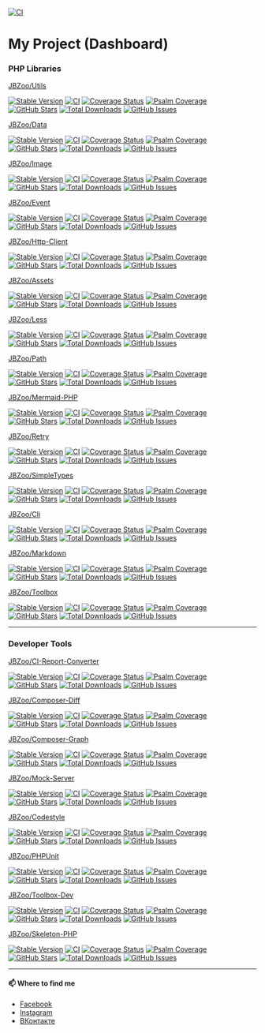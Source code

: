 

[![CI](https://github.com/SmetDenis/SmetDenis/actions/workflows/main.yml/badge.svg?branch=master)](https://github.com/SmetDenis/SmetDenis/actions/workflows/main.yml?query=branch%3Amaster)


# My Project (Dashboard)

### PHP Libraries

[JBZoo/Utils](https://github.com/JBZoo/Utils)

[![Stable Version](https://poser.pugx.org/jbzoo/utils/version)](https://packagist.org/packages/jbzoo/utils)    [![CI](https://github.com/JBZoo/Utils/actions/workflows/main.yml/badge.svg?branch=master)](https://github.com/JBZoo/Utils/actions/workflows/main.yml?query=branch%3Amaster)    [![Coverage Status](https://coveralls.io/repos/JBZoo/Utils/badge.svg?branch=master)](https://coveralls.io/github/JBZoo/Utils?branch=master)    [![Psalm Coverage](https://shepherd.dev/github/JBZoo/Utils/coverage.svg)](https://shepherd.dev/github/JBZoo/Utils)    [![GitHub Stars](https://img.shields.io/github/stars/jbzoo/utils)](https://github.com/JBZoo/Utils/stargazers)    [![Total Downloads](https://poser.pugx.org/jbzoo/utils/downloads)](https://packagist.org/packages/jbzoo/utils/stats)    [![GitHub Issues](https://img.shields.io/github/issues/jbzoo/utils)](https://github.com/JBZoo/Utils/issues)


[JBZoo/Data](https://github.com/JBZoo/Data)

[![Stable Version](https://poser.pugx.org/jbzoo/data/version)](https://packagist.org/packages/jbzoo/data)    [![CI](https://github.com/JBZoo/Data/actions/workflows/main.yml/badge.svg?branch=master)](https://github.com/JBZoo/Data/actions/workflows/main.yml?query=branch%3Amaster)    [![Coverage Status](https://coveralls.io/repos/JBZoo/Data/badge.svg?branch=master)](https://coveralls.io/github/JBZoo/Data?branch=master)    [![Psalm Coverage](https://shepherd.dev/github/JBZoo/Data/coverage.svg)](https://shepherd.dev/github/JBZoo/Data)    [![GitHub Stars](https://img.shields.io/github/stars/jbzoo/data)](https://github.com/JBZoo/Data/stargazers)    [![Total Downloads](https://poser.pugx.org/jbzoo/data/downloads)](https://packagist.org/packages/jbzoo/data/stats)    [![GitHub Issues](https://img.shields.io/github/issues/jbzoo/data)](https://github.com/JBZoo/Data/issues)


[JBZoo/Image](https://github.com/JBZoo/Image)

[![Stable Version](https://poser.pugx.org/jbzoo/image/version)](https://packagist.org/packages/jbzoo/image)    [![CI](https://github.com/JBZoo/Image/actions/workflows/main.yml/badge.svg?branch=master)](https://github.com/JBZoo/Image/actions/workflows/main.yml?query=branch%3Amaster)    [![Coverage Status](https://coveralls.io/repos/JBZoo/Image/badge.svg?branch=master)](https://coveralls.io/github/JBZoo/Image?branch=master)    [![Psalm Coverage](https://shepherd.dev/github/JBZoo/Image/coverage.svg)](https://shepherd.dev/github/JBZoo/Image)    [![GitHub Stars](https://img.shields.io/github/stars/jbzoo/image)](https://github.com/JBZoo/Image/stargazers)    [![Total Downloads](https://poser.pugx.org/jbzoo/image/downloads)](https://packagist.org/packages/jbzoo/image/stats)    [![GitHub Issues](https://img.shields.io/github/issues/jbzoo/image)](https://github.com/JBZoo/Image/issues)


[JBZoo/Event](https://github.com/JBZoo/Event)

[![Stable Version](https://poser.pugx.org/jbzoo/event/version)](https://packagist.org/packages/jbzoo/event)    [![CI](https://github.com/JBZoo/Event/actions/workflows/main.yml/badge.svg?branch=master)](https://github.com/JBZoo/Event/actions/workflows/main.yml?query=branch%3Amaster)    [![Coverage Status](https://coveralls.io/repos/JBZoo/Event/badge.svg?branch=master)](https://coveralls.io/github/JBZoo/Event?branch=master)    [![Psalm Coverage](https://shepherd.dev/github/JBZoo/Event/coverage.svg)](https://shepherd.dev/github/JBZoo/Event)    [![GitHub Stars](https://img.shields.io/github/stars/jbzoo/event)](https://github.com/JBZoo/Event/stargazers)    [![Total Downloads](https://poser.pugx.org/jbzoo/event/downloads)](https://packagist.org/packages/jbzoo/event/stats)    [![GitHub Issues](https://img.shields.io/github/issues/jbzoo/event)](https://github.com/JBZoo/Event/issues)


[JBZoo/Http-Client](https://github.com/JBZoo/Http-Client)

[![Stable Version](https://poser.pugx.org/jbzoo/http-client/version)](https://packagist.org/packages/jbzoo/http-client)    [![CI](https://github.com/JBZoo/Http-Client/actions/workflows/main.yml/badge.svg?branch=master)](https://github.com/JBZoo/Http-Client/actions/workflows/main.yml?query=branch%3Amaster)    [![Coverage Status](https://coveralls.io/repos/JBZoo/Http-Client/badge.svg?branch=master)](https://coveralls.io/github/JBZoo/Http-Client?branch=master)    [![Psalm Coverage](https://shepherd.dev/github/JBZoo/Http-Client/coverage.svg)](https://shepherd.dev/github/JBZoo/Http-Client)    [![GitHub Stars](https://img.shields.io/github/stars/jbzoo/http-client)](https://github.com/JBZoo/Http-Client/stargazers)    [![Total Downloads](https://poser.pugx.org/jbzoo/http-client/downloads)](https://packagist.org/packages/jbzoo/http-client/stats)    [![GitHub Issues](https://img.shields.io/github/issues/jbzoo/http-client)](https://github.com/JBZoo/Http-Client/issues)


[JBZoo/Assets](https://github.com/JBZoo/Assets)

[![Stable Version](https://poser.pugx.org/jbzoo/assets/version)](https://packagist.org/packages/jbzoo/assets)    [![CI](https://github.com/JBZoo/Assets/actions/workflows/main.yml/badge.svg?branch=master)](https://github.com/JBZoo/Assets/actions/workflows/main.yml?query=branch%3Amaster)    [![Coverage Status](https://coveralls.io/repos/JBZoo/Assets/badge.svg?branch=master)](https://coveralls.io/github/JBZoo/Assets?branch=master)    [![Psalm Coverage](https://shepherd.dev/github/JBZoo/Assets/coverage.svg)](https://shepherd.dev/github/JBZoo/Assets)    [![GitHub Stars](https://img.shields.io/github/stars/jbzoo/assets)](https://github.com/JBZoo/Assets/stargazers)    [![Total Downloads](https://poser.pugx.org/jbzoo/assets/downloads)](https://packagist.org/packages/jbzoo/assets/stats)    [![GitHub Issues](https://img.shields.io/github/issues/jbzoo/assets)](https://github.com/JBZoo/Assets/issues)


[JBZoo/Less](https://github.com/JBZoo/Less)

[![Stable Version](https://poser.pugx.org/jbzoo/less/version)](https://packagist.org/packages/jbzoo/less)    [![CI](https://github.com/JBZoo/Less/actions/workflows/main.yml/badge.svg?branch=master)](https://github.com/JBZoo/Less/actions/workflows/main.yml?query=branch%3Amaster)    [![Coverage Status](https://coveralls.io/repos/JBZoo/Less/badge.svg?branch=master)](https://coveralls.io/github/JBZoo/Less?branch=master)    [![Psalm Coverage](https://shepherd.dev/github/JBZoo/Less/coverage.svg)](https://shepherd.dev/github/JBZoo/Less)    [![GitHub Stars](https://img.shields.io/github/stars/jbzoo/less)](https://github.com/JBZoo/Less/stargazers)    [![Total Downloads](https://poser.pugx.org/jbzoo/less/downloads)](https://packagist.org/packages/jbzoo/less/stats)    [![GitHub Issues](https://img.shields.io/github/issues/jbzoo/less)](https://github.com/JBZoo/Less/issues)


[JBZoo/Path](https://github.com/JBZoo/Path)

[![Stable Version](https://poser.pugx.org/jbzoo/path/version)](https://packagist.org/packages/jbzoo/path)    [![CI](https://github.com/JBZoo/Path/actions/workflows/main.yml/badge.svg?branch=master)](https://github.com/JBZoo/Path/actions/workflows/main.yml?query=branch%3Amaster)    [![Coverage Status](https://coveralls.io/repos/JBZoo/Path/badge.svg?branch=master)](https://coveralls.io/github/JBZoo/Path?branch=master)    [![Psalm Coverage](https://shepherd.dev/github/JBZoo/Path/coverage.svg)](https://shepherd.dev/github/JBZoo/Path)    [![GitHub Stars](https://img.shields.io/github/stars/jbzoo/path)](https://github.com/JBZoo/Path/stargazers)    [![Total Downloads](https://poser.pugx.org/jbzoo/path/downloads)](https://packagist.org/packages/jbzoo/path/stats)    [![GitHub Issues](https://img.shields.io/github/issues/jbzoo/path)](https://github.com/JBZoo/Path/issues)


[JBZoo/Mermaid-PHP](https://github.com/JBZoo/Mermaid-PHP)

[![Stable Version](https://poser.pugx.org/jbzoo/mermaid-php/version)](https://packagist.org/packages/jbzoo/mermaid-php)    [![CI](https://github.com/JBZoo/Mermaid-PHP/actions/workflows/main.yml/badge.svg?branch=master)](https://github.com/JBZoo/Mermaid-PHP/actions/workflows/main.yml?query=branch%3Amaster)    [![Coverage Status](https://coveralls.io/repos/JBZoo/Mermaid-PHP/badge.svg?branch=master)](https://coveralls.io/github/JBZoo/Mermaid-PHP?branch=master)    [![Psalm Coverage](https://shepherd.dev/github/JBZoo/Mermaid-PHP/coverage.svg)](https://shepherd.dev/github/JBZoo/Mermaid-PHP)    [![GitHub Stars](https://img.shields.io/github/stars/jbzoo/mermaid-php)](https://github.com/JBZoo/Mermaid-PHP/stargazers)    [![Total Downloads](https://poser.pugx.org/jbzoo/mermaid-php/downloads)](https://packagist.org/packages/jbzoo/mermaid-php/stats)    [![GitHub Issues](https://img.shields.io/github/issues/jbzoo/mermaid-php)](https://github.com/JBZoo/Mermaid-PHP/issues)


[JBZoo/Retry](https://github.com/JBZoo/Retry)

[![Stable Version](https://poser.pugx.org/jbzoo/retry/version)](https://packagist.org/packages/jbzoo/retry)    [![CI](https://github.com/JBZoo/Retry/actions/workflows/main.yml/badge.svg?branch=master)](https://github.com/JBZoo/Retry/actions/workflows/main.yml?query=branch%3Amaster)    [![Coverage Status](https://coveralls.io/repos/JBZoo/Retry/badge.svg?branch=master)](https://coveralls.io/github/JBZoo/Retry?branch=master)    [![Psalm Coverage](https://shepherd.dev/github/JBZoo/Retry/coverage.svg)](https://shepherd.dev/github/JBZoo/Retry)    [![GitHub Stars](https://img.shields.io/github/stars/jbzoo/retry)](https://github.com/JBZoo/Retry/stargazers)    [![Total Downloads](https://poser.pugx.org/jbzoo/retry/downloads)](https://packagist.org/packages/jbzoo/retry/stats)    [![GitHub Issues](https://img.shields.io/github/issues/jbzoo/retry)](https://github.com/JBZoo/Retry/issues)


[JBZoo/SimpleTypes](https://github.com/JBZoo/SimpleTypes)

[![Stable Version](https://poser.pugx.org/jbzoo/simpletypes/version)](https://packagist.org/packages/jbzoo/simpletypes)    [![CI](https://github.com/JBZoo/SimpleTypes/actions/workflows/main.yml/badge.svg?branch=master)](https://github.com/JBZoo/SimpleTypes/actions/workflows/main.yml?query=branch%3Amaster)    [![Coverage Status](https://coveralls.io/repos/JBZoo/SimpleTypes/badge.svg?branch=master)](https://coveralls.io/github/JBZoo/SimpleTypes?branch=master)    [![Psalm Coverage](https://shepherd.dev/github/JBZoo/SimpleTypes/coverage.svg)](https://shepherd.dev/github/JBZoo/SimpleTypes)    [![GitHub Stars](https://img.shields.io/github/stars/jbzoo/simpletypes)](https://github.com/JBZoo/SimpleTypes/stargazers)    [![Total Downloads](https://poser.pugx.org/jbzoo/simpletypes/downloads)](https://packagist.org/packages/jbzoo/simpletypes/stats)    [![GitHub Issues](https://img.shields.io/github/issues/jbzoo/simpletypes)](https://github.com/JBZoo/SimpleTypes/issues)


[JBZoo/Cli](https://github.com/JBZoo/Cli)

[![Stable Version](https://poser.pugx.org/jbzoo/cli/version)](https://packagist.org/packages/jbzoo/cli)    [![CI](https://github.com/JBZoo/Cli/actions/workflows/main.yml/badge.svg?branch=master)](https://github.com/JBZoo/Cli/actions/workflows/main.yml?query=branch%3Amaster)    [![Coverage Status](https://coveralls.io/repos/JBZoo/Cli/badge.svg?branch=master)](https://coveralls.io/github/JBZoo/Cli?branch=master)    [![Psalm Coverage](https://shepherd.dev/github/JBZoo/Cli/coverage.svg)](https://shepherd.dev/github/JBZoo/Cli)    [![GitHub Stars](https://img.shields.io/github/stars/jbzoo/cli)](https://github.com/JBZoo/Cli/stargazers)    [![Total Downloads](https://poser.pugx.org/jbzoo/cli/downloads)](https://packagist.org/packages/jbzoo/cli/stats)    [![GitHub Issues](https://img.shields.io/github/issues/jbzoo/cli)](https://github.com/JBZoo/Cli/issues)


[JBZoo/Markdown](https://github.com/JBZoo/Markdown)

[![Stable Version](https://poser.pugx.org/jbzoo/markdown/version)](https://packagist.org/packages/jbzoo/markdown)    [![CI](https://github.com/JBZoo/Markdown/actions/workflows/main.yml/badge.svg?branch=master)](https://github.com/JBZoo/Markdown/actions/workflows/main.yml?query=branch%3Amaster)    [![Coverage Status](https://coveralls.io/repos/JBZoo/Markdown/badge.svg?branch=master)](https://coveralls.io/github/JBZoo/Markdown?branch=master)    [![Psalm Coverage](https://shepherd.dev/github/JBZoo/Markdown/coverage.svg)](https://shepherd.dev/github/JBZoo/Markdown)    [![GitHub Stars](https://img.shields.io/github/stars/jbzoo/markdown)](https://github.com/JBZoo/Markdown/stargazers)    [![Total Downloads](https://poser.pugx.org/jbzoo/markdown/downloads)](https://packagist.org/packages/jbzoo/markdown/stats)    [![GitHub Issues](https://img.shields.io/github/issues/jbzoo/markdown)](https://github.com/JBZoo/Markdown/issues)


[JBZoo/Toolbox](https://github.com/JBZoo/Toolbox)

[![Stable Version](https://poser.pugx.org/jbzoo/toolbox/version)](https://packagist.org/packages/jbzoo/toolbox)    [![CI](https://github.com/JBZoo/Toolbox/actions/workflows/main.yml/badge.svg?branch=master)](https://github.com/JBZoo/Toolbox/actions/workflows/main.yml?query=branch%3Amaster)    [![Coverage Status](https://coveralls.io/repos/JBZoo/Toolbox/badge.svg?branch=master)](https://coveralls.io/github/JBZoo/Toolbox?branch=master)    [![Psalm Coverage](https://shepherd.dev/github/JBZoo/Toolbox/coverage.svg)](https://shepherd.dev/github/JBZoo/Toolbox)    [![GitHub Stars](https://img.shields.io/github/stars/jbzoo/toolbox)](https://github.com/JBZoo/Toolbox/stargazers)    [![Total Downloads](https://poser.pugx.org/jbzoo/toolbox/downloads)](https://packagist.org/packages/jbzoo/toolbox/stats)    [![GitHub Issues](https://img.shields.io/github/issues/jbzoo/toolbox)](https://github.com/JBZoo/Toolbox/issues)


----
### Developer Tools

[JBZoo/CI-Report-Converter](https://github.com/JBZoo/CI-Report-Converter)

[![Stable Version](https://poser.pugx.org/jbzoo/ci-report-converter/version)](https://packagist.org/packages/jbzoo/ci-report-converter)    [![CI](https://github.com/JBZoo/CI-Report-Converter/actions/workflows/main.yml/badge.svg?branch=master)](https://github.com/JBZoo/CI-Report-Converter/actions/workflows/main.yml?query=branch%3Amaster)    [![Coverage Status](https://coveralls.io/repos/JBZoo/CI-Report-Converter/badge.svg?branch=master)](https://coveralls.io/github/JBZoo/CI-Report-Converter?branch=master)    [![Psalm Coverage](https://shepherd.dev/github/JBZoo/CI-Report-Converter/coverage.svg)](https://shepherd.dev/github/JBZoo/CI-Report-Converter)    [![GitHub Stars](https://img.shields.io/github/stars/jbzoo/ci-report-converter)](https://github.com/JBZoo/CI-Report-Converter/stargazers)    [![Total Downloads](https://poser.pugx.org/jbzoo/ci-report-converter/downloads)](https://packagist.org/packages/jbzoo/ci-report-converter/stats)    [![GitHub Issues](https://img.shields.io/github/issues/jbzoo/ci-report-converter)](https://github.com/JBZoo/CI-Report-Converter/issues)


[JBZoo/Composer-Diff](https://github.com/JBZoo/Composer-Diff)

[![Stable Version](https://poser.pugx.org/jbzoo/composer-diff/version)](https://packagist.org/packages/jbzoo/composer-diff)    [![CI](https://github.com/JBZoo/Composer-Diff/actions/workflows/main.yml/badge.svg?branch=master)](https://github.com/JBZoo/Composer-Diff/actions/workflows/main.yml?query=branch%3Amaster)    [![Coverage Status](https://coveralls.io/repos/JBZoo/Composer-Diff/badge.svg?branch=master)](https://coveralls.io/github/JBZoo/Composer-Diff?branch=master)    [![Psalm Coverage](https://shepherd.dev/github/JBZoo/Composer-Diff/coverage.svg)](https://shepherd.dev/github/JBZoo/Composer-Diff)    [![GitHub Stars](https://img.shields.io/github/stars/jbzoo/composer-diff)](https://github.com/JBZoo/Composer-Diff/stargazers)    [![Total Downloads](https://poser.pugx.org/jbzoo/composer-diff/downloads)](https://packagist.org/packages/jbzoo/composer-diff/stats)    [![GitHub Issues](https://img.shields.io/github/issues/jbzoo/composer-diff)](https://github.com/JBZoo/Composer-Diff/issues)


[JBZoo/Composer-Graph](https://github.com/JBZoo/Composer-Graph)

[![Stable Version](https://poser.pugx.org/jbzoo/composer-graph/version)](https://packagist.org/packages/jbzoo/composer-graph)    [![CI](https://github.com/JBZoo/Composer-Graph/actions/workflows/main.yml/badge.svg?branch=master)](https://github.com/JBZoo/Composer-Graph/actions/workflows/main.yml?query=branch%3Amaster)    [![Coverage Status](https://coveralls.io/repos/JBZoo/Composer-Graph/badge.svg?branch=master)](https://coveralls.io/github/JBZoo/Composer-Graph?branch=master)    [![Psalm Coverage](https://shepherd.dev/github/JBZoo/Composer-Graph/coverage.svg)](https://shepherd.dev/github/JBZoo/Composer-Graph)    [![GitHub Stars](https://img.shields.io/github/stars/jbzoo/composer-graph)](https://github.com/JBZoo/Composer-Graph/stargazers)    [![Total Downloads](https://poser.pugx.org/jbzoo/composer-graph/downloads)](https://packagist.org/packages/jbzoo/composer-graph/stats)    [![GitHub Issues](https://img.shields.io/github/issues/jbzoo/composer-graph)](https://github.com/JBZoo/Composer-Graph/issues)


[JBZoo/Mock-Server](https://github.com/JBZoo/Mock-Server)

[![Stable Version](https://poser.pugx.org/jbzoo/mock-server/version)](https://packagist.org/packages/jbzoo/mock-server)    [![CI](https://github.com/JBZoo/Mock-Server/actions/workflows/main.yml/badge.svg?branch=master)](https://github.com/JBZoo/Mock-Server/actions/workflows/main.yml?query=branch%3Amaster)    [![Coverage Status](https://coveralls.io/repos/JBZoo/Mock-Server/badge.svg?branch=master)](https://coveralls.io/github/JBZoo/Mock-Server?branch=master)    [![Psalm Coverage](https://shepherd.dev/github/JBZoo/Mock-Server/coverage.svg)](https://shepherd.dev/github/JBZoo/Mock-Server)    [![GitHub Stars](https://img.shields.io/github/stars/jbzoo/mock-server)](https://github.com/JBZoo/Mock-Server/stargazers)    [![Total Downloads](https://poser.pugx.org/jbzoo/mock-server/downloads)](https://packagist.org/packages/jbzoo/mock-server/stats)    [![GitHub Issues](https://img.shields.io/github/issues/jbzoo/mock-server)](https://github.com/JBZoo/Mock-Server/issues)


[JBZoo/Codestyle](https://github.com/JBZoo/Codestyle)

[![Stable Version](https://poser.pugx.org/jbzoo/codestyle/version)](https://packagist.org/packages/jbzoo/codestyle)    [![CI](https://github.com/JBZoo/Codestyle/actions/workflows/main.yml/badge.svg?branch=master)](https://github.com/JBZoo/Codestyle/actions/workflows/main.yml?query=branch%3Amaster)    [![Coverage Status](https://coveralls.io/repos/JBZoo/Codestyle/badge.svg?branch=master)](https://coveralls.io/github/JBZoo/Codestyle?branch=master)    [![Psalm Coverage](https://shepherd.dev/github/JBZoo/Codestyle/coverage.svg)](https://shepherd.dev/github/JBZoo/Codestyle)    [![GitHub Stars](https://img.shields.io/github/stars/jbzoo/codestyle)](https://github.com/JBZoo/Codestyle/stargazers)    [![Total Downloads](https://poser.pugx.org/jbzoo/codestyle/downloads)](https://packagist.org/packages/jbzoo/codestyle/stats)    [![GitHub Issues](https://img.shields.io/github/issues/jbzoo/codestyle)](https://github.com/JBZoo/Codestyle/issues)


[JBZoo/PHPUnit](https://github.com/JBZoo/PHPUnit)

[![Stable Version](https://poser.pugx.org/jbzoo/phpunit/version)](https://packagist.org/packages/jbzoo/phpunit)    [![CI](https://github.com/JBZoo/PHPUnit/actions/workflows/main.yml/badge.svg?branch=master)](https://github.com/JBZoo/PHPUnit/actions/workflows/main.yml?query=branch%3Amaster)    [![Coverage Status](https://coveralls.io/repos/JBZoo/PHPUnit/badge.svg?branch=master)](https://coveralls.io/github/JBZoo/PHPUnit?branch=master)    [![Psalm Coverage](https://shepherd.dev/github/JBZoo/PHPUnit/coverage.svg)](https://shepherd.dev/github/JBZoo/PHPUnit)    [![GitHub Stars](https://img.shields.io/github/stars/jbzoo/phpunit)](https://github.com/JBZoo/PHPUnit/stargazers)    [![Total Downloads](https://poser.pugx.org/jbzoo/phpunit/downloads)](https://packagist.org/packages/jbzoo/phpunit/stats)    [![GitHub Issues](https://img.shields.io/github/issues/jbzoo/phpunit)](https://github.com/JBZoo/PHPUnit/issues)


[JBZoo/Toolbox-Dev](https://github.com/JBZoo/Toolbox-Dev)

[![Stable Version](https://poser.pugx.org/jbzoo/toolbox-dev/version)](https://packagist.org/packages/jbzoo/toolbox-dev)    [![CI](https://github.com/JBZoo/Toolbox-Dev/actions/workflows/main.yml/badge.svg?branch=master)](https://github.com/JBZoo/Toolbox-Dev/actions/workflows/main.yml?query=branch%3Amaster)    [![Coverage Status](https://coveralls.io/repos/JBZoo/Toolbox-Dev/badge.svg?branch=master)](https://coveralls.io/github/JBZoo/Toolbox-Dev?branch=master)    [![Psalm Coverage](https://shepherd.dev/github/JBZoo/Toolbox-Dev/coverage.svg)](https://shepherd.dev/github/JBZoo/Toolbox-Dev)    [![GitHub Stars](https://img.shields.io/github/stars/jbzoo/toolbox-dev)](https://github.com/JBZoo/Toolbox-Dev/stargazers)    [![Total Downloads](https://poser.pugx.org/jbzoo/toolbox-dev/downloads)](https://packagist.org/packages/jbzoo/toolbox-dev/stats)    [![GitHub Issues](https://img.shields.io/github/issues/jbzoo/toolbox-dev)](https://github.com/JBZoo/Toolbox-Dev/issues)


[JBZoo/Skeleton-PHP](https://github.com/JBZoo/Skeleton-PHP)

[![Stable Version](https://poser.pugx.org/jbzoo/skeleton-php/version)](https://packagist.org/packages/jbzoo/skeleton-php)    [![CI](https://github.com/JBZoo/Skeleton-PHP/actions/workflows/main.yml/badge.svg?branch=master)](https://github.com/JBZoo/Skeleton-PHP/actions/workflows/main.yml?query=branch%3Amaster)    [![Coverage Status](https://coveralls.io/repos/JBZoo/Skeleton-PHP/badge.svg?branch=master)](https://coveralls.io/github/JBZoo/Skeleton-PHP?branch=master)    [![Psalm Coverage](https://shepherd.dev/github/JBZoo/Skeleton-PHP/coverage.svg)](https://shepherd.dev/github/JBZoo/Skeleton-PHP)    [![GitHub Stars](https://img.shields.io/github/stars/jbzoo/skeleton-php)](https://github.com/JBZoo/Skeleton-PHP/stargazers)    [![Total Downloads](https://poser.pugx.org/jbzoo/skeleton-php/downloads)](https://packagist.org/packages/jbzoo/skeleton-php/stats)    [![GitHub Issues](https://img.shields.io/github/issues/jbzoo/skeleton-php)](https://github.com/JBZoo/Skeleton-PHP/issues)


----



<!--
![github stats](https://github-readme-stats.vercel.app/api?username=SmetDenis&show_icons=true&hide_border=true)
-->


#### 📫 Where to find me
- [Facebook](https://www.facebook.com/smet.denis)
- [Instagram](https://instagram.com/smetdenis)
- [ВКонтакте](https://vk.com/smetdenis)
